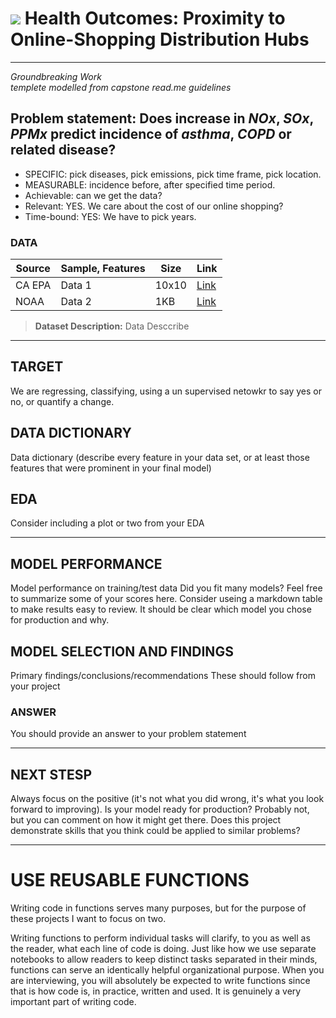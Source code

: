 # ![](https://ga-dash.s3.amazonaws.com/production/assets/logo-9f88ae6c9c3871690e33280fcf557f33.png) Health Outcomes: Proximity to Online-Shopping Distribution Hubs
---
_Groundbreaking Work_ <br>
_templete modelled from capstone read.me guidelines_

## Problem statement: Does increase in _NOx_, _SOx_, _PPMx_ predict incidence of _asthma_, _COPD_ or related disease? 
* SPECIFIC: pick diseases, pick emissions, pick time frame, pick location.
* MEASURABLE: incidence before, after specified time period. 
* Achievable: can we get the data? 
* Relevant: YES. We care about the cost of our online shopping? 
* Time-bound: YES: We have to pick years. 

### DATA

Source  | Sample, Features | Size  | Link 
---     | ---         | ---   | ---
CA EPA  | Data 1      | 10x10 | [Link](./intro-to-probability.pdf)
NOAA    | Data 2      | 1KB   | [Link](./starter-code.ipynb)

> **Dataset Description:** Data Desccribe 
----

## TARGET 
We are regressing, classifying, using a un supervised netowkr to say yes or no, or quantify a change. 

## DATA DICTIONARY 
Data dictionary (describe every feature in your data set, or at least those features that were prominent in your final model)

## EDA 
Consider including a plot or two from your EDA

---
## MODEL PERFORMANCE 
Model performance on training/test data
Did you fit many models? Feel free to summarize some of your scores here.
Consider useing a markdown table to make results easy to review.
It should be clear which model you chose for production and why.

## MODEL SELECTION AND FINDINGS
Primary findings/conclusions/recommendations
These should follow from your project

### ANSWER 
You should provide an answer to your problem statement

---
## NEXT STESP 
Always focus on the positive (it's not what you did wrong, it's what you look forward to improving).
Is your model ready for production? Probably not, but you can comment on how it might get there.
Does this project demonstrate skills that you think could be applied to similar problems?

---
# USE REUSABLE FUNCTIONS
Writing code in functions serves many purposes, but for the purpose of these projects I want to focus on two.

Writing functions to perform individual tasks will clarify, to you as well as the reader, what each line of code is doing. Just like how we use separate notebooks to allow readers to keep distinct tasks separated in their minds, functions can serve an identically helpful organizational purpose.
When you are interviewing, you will absolutely be expected to write functions since that is how code is, in practice, written and used. It is genuinely a very important part of writing code.
